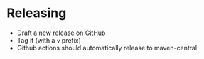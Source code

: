 # Releasing

* Draft a [new release on GitHub](https://github.com/lightbend/sbt-paradox-apidoc/releases)
* Tag it (with a `v` prefix)
* Github actions should automatically release to maven-central
